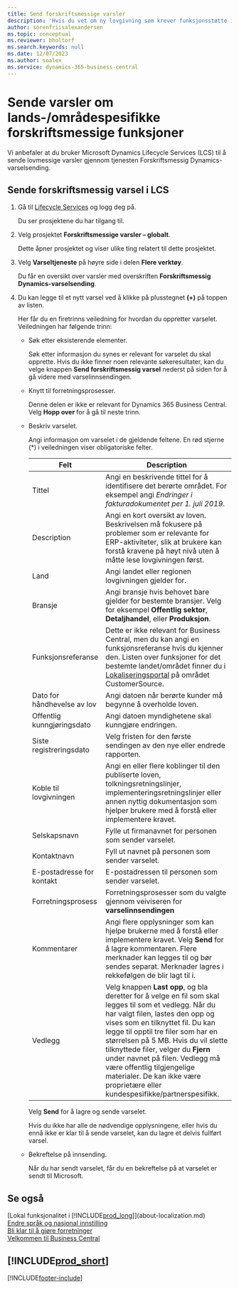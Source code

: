 ```yaml
---
title: Send forskriftsmessige varsler
description: 'Hvis du vet om ny lovgivning som krever funksjonsstøtte i Business Central, kan du følge denne veiledningen for å sende et forskriftsmessig varsel til produktteamet.'
author: sorenfriisalexandersen
ms.topic: conceptual
ms.reviewer: bholtorf
ms.search.keywords: null
ms.date: 12/07/2023
ms.author: soalex
ms.service: dynamics-365-business-central
---
```


# <a name="submit-alerts-about-countryregion-specific-regulatory-features"></a>Sende varsler om lands-/områdespesifikke forskriftsmessige funksjoner

Vi anbefaler at du bruker Microsoft Dynamics Lifecycle Services (LCS) til å sende lovmessige varsler gjennom tjenesten Forskriftsmessig Dynamics-varselsending.  

## <a name="to-submit-a-regulatory-alert-in-lcs"></a>Sende forskriftsmessig varsel i LCS

1. Gå til [Lifecycle Services](https://lcs.dynamics.com) og logg deg på.  

    Du ser prosjektene du har tilgang til.

2. Velg prosjektet **Forskriftsmessige varsler – globalt**.

    Dette åpner prosjektet og viser ulike ting relatert til dette prosjektet.

3. Velg **Varseltjeneste** på høyre side i delen **Flere verktøy**.

    Du får en oversikt over varsler med overskriften **Forskriftsmessig Dynamics-varselsending**.

4. Du kan legge til et nytt varsel ved å klikke på plusstegnet **(+)** på toppen av listen.

    Her får du en firetrinns veiledning for hvordan du oppretter varselet. Veiledningen har følgende trinn:
    - Søk etter eksisterende elementer.

        Søk etter informasjon du synes er relevant for varselet du skal opprette. Hvis du ikke finner noen relevante søkeresultater, kan du velge knappen **Send forskriftsmessig varsel** nederst på siden for å gå videre med varselinnsendingen.
    - Knytt til forretningsprosesser.

        Denne delen er ikke er relevant for Dynamics 365 Business Central. Velg **Hopp over** for å gå til neste trinn.
    - Beskriv varselet.

        Angi informasjon om varselet i de gjeldende feltene. En rød stjerne (\*) i veiledningen viser obligatoriske felter.

        |Felt        |Description                               |
        |-------------|------------------------------------------|
        |Tittel  | Angi en beskrivende tittel for å identifisere det berørte området. For eksempel angi *Endringer i fakturadokumentet per 1. juli 2019*. |
        |Description  | Angi en kort oversikt av loven. Beskrivelsen må fokusere på problemer som er relevante for ERP-aktiviteter, slik at brukere kan forstå kravene på høyt nivå uten å måtte lese lovgivningen først.|
        |Land  | Angi landet eller regionen lovgivningen gjelder for.|
        |Bransje| Angi bransje hvis behovet bare gjelder for bestemte bransjer. Velg for eksempel **Offentlig sektor**, **Detaljhandel**, eller **Produksjon**.|
        |Funksjonsreferanse  | Dette er ikke relevant for Business Central, men du kan angi en funksjonsreferanse hvis du kjenner den. Listen over funksjoner for det bestemte landet/området finner du i [Lokaliseringsportal](/dynamics/s-e/) på området CustomerSource. |
        |Dato for håndhevelse av lov  | Angi datoen når berørte kunder må begynne å overholde loven.|
        |Offentlig kunngjøringsdato  | Angi datoen myndighetene skal kunngjøre endringen.|
        |Siste registreringsdato  | Velg fristen for den første sendingen av den nye eller endrede rapporten.|
        |Koble til lovgivningen  | Angi en eller flere koblinger til den publiserte loven, tolkningsretningslinjer, implementeringsretningslinjer eller annen nyttig dokumentasjon som hjelper brukere med å forstå eller implementere kravet.|
        |Selskapsnavn  | Fylle ut firmanavnet for personen som sender varselet.|
        |Kontaktnavn  | Fyll ut navnet på personen som sender varselet. |
        |E-postadresse for kontakt  | E-postadressen til personen som sender varselet.|
        |Forretningsprosess  | Forretningsprosesser som du valgte gjennom veiviseren for **varselinnsendingen**|
        |Kommentarer  | Angi flere opplysninger som kan hjelpe brukerne med å forstå eller implementere kravet. Velg **Send** for å lagre kommentaren. Flere merknader kan legges til og bør sendes separat. Merknader lagres i rekkefølgen de blir lagt til i. |
        |Vedlegg  | Velg knappen **Last opp**, og bla deretter for å velge en fil som skal legges til som et vedlegg. Når du har valgt filen, lastes den opp og vises som en tilknyttet fil. Du kan legge til opptil tre filer som har en størrelsen på 5 MB. Hvis du vil slette tilknyttede filer, velger du **Fjern** under navnet på filen. Vedlegg må være offentlig tilgjengelige materialer. De kan ikke være proprietære eller kundespesifikke/partnerspesifikk.|

        Velg **Send** for å lagre og sende varselet.

        Hvis du ikke har alle de nødvendige opplysningene, eller hvis du ennå ikke er klar til å sende varselet, kan du lagre et delvis fullført varsel.

    - Bekreftelse på innsending.

      Når du har sendt varselet, får du en bekreftelse på at varselet er sendt til Microsoft.

## <a name="see-also"></a>Se også

[Lokal funksjonalitet i [!INCLUDE[prod_long](includes/prod_long.md)]](about-localization.md)  
[Endre språk og nasjonal innstilling](about-locale-language.md)  
[Bli klar til å gjøre forretninger](ui-get-ready-business.md)  
[Velkommen til Business Central](welcome.md)  

## [!INCLUDE[prod_short](includes/free_trial_md.md)]  


[!INCLUDE[footer-include](includes/footer-banner.md)]
